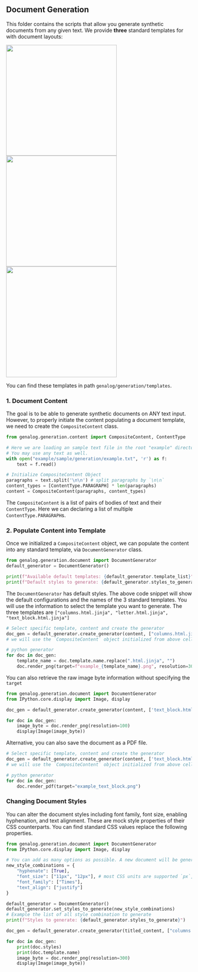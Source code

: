 ## Document Generation

This folder contains the scripts that allow you generate synthetic documents from any given text. We provide **three** standard templates for with document layouts:

<p float="left">
  <img src="../../example/sample/generation/columns_Times_11px.png" width="300" />
  <img src="../../example/sample/generation/letter_Times_11px.png" width="300" />
  <img src="../../example/sample/generation/text_block_Times_11px.png" width="300" />
</p>

You can find these templates in path `genalog/generation/templates`.

### 1. Document Content

The goal is to be able to generate synthetic documents on ANY text input. However, to properly initiate the content populating a document template, we need to create the `CompositeContent` class.

```python
from genalog.generation.content import CompositeContent, ContentType

# Here we are loading an sample text file in the root "example" directory
# You may use any text as well.
with open("example/sample/generation/example.txt", 'r') as f:
    text = f.read()

# Initialize CompositeContent Object
paragraphs = text.split('\n\n') # split paragraphs by `\n\n`
content_types = [ContentType.PARAGRAPH] * len(paragraphs)
content = CompositeContent(paragraphs, content_types)
```
The `CompositeContent` is a list of pairs of bodies of text and their `ContentType`. Here we can declaring a list of multiple `ContentType.PARAGRAPH`s.

### 2. Populate Content into Template

Once we initialized a `CompositeContent` object, we can populate the content into any standard template, via `DocumentGenerator` class.

```python
from genalog.generation.document import DocumentGenerator
default_generator = DocumentGenerator()

print(f"Available default templates: {default_generator.template_list}")
print(f"Default styles to generate: {default_generator.styles_to_generate}")
```
The `DocumentGenerator` has default styles. The above code snippet will show the default configurations and the names of the 3 standard templates. You will use the information to select the template you want to generate. The three templates are `["columns.html.jinja", "letter.html.jinja", "text_block.html.jinja"]`

```python
# Select specific template, content and create the generator
doc_gen = default_generator.create_generator(content, ["columns.html.jinja", "letter.html.jinja", "text_block.html.jinja"]) 
# we will use the `CompositeContent` object initialized from above cell

# python generator 
for doc in doc_gen:
    template_name = doc.template.name.replace(".html.jinja", "")
    doc.render_png(target=f"example_{template_name}.png", resolution=300) #in dots per inch
```
You can also retrieve the raw image byte information without specifying the `target`

```python
from genalog.generation.document import DocumentGenerator
from IPython.core.display import Image, display

doc_gen = default_generator.create_generator(content, ['text_block.html.jinja']) 

for doc in doc_gen:
    image_byte = doc.render_png(resolution=100)
    display(Image(image_byte))
```

Alternative, you can also save the document as a PDF file.

```python
# Select specific template, content and create the generator
doc_gen = default_generator.create_generator(content, ['text_block.html.jinja']) 
# we will use the `CompositeContent` object initialized from above cell

# python generator 
for doc in doc_gen:
    doc.render_pdf(target="example_text_block.png")
```

### Changing Document Styles

You can alter the document styles including font family, font size, enabling hyphenation, and text alignment. These are mock style properties of their CSS counterparts. You can find standard CSS values replace the following properties.

```python
from genalog.generation.document import DocumentGenerator
from IPython.core.display import Image, display

# You can add as many options as possible. A new document will be generated per combination of the styles
new_style_combinations = {
    "hyphenate": [True],
    "font_size": ["11px", "12px"], # most CSS units are supported `px`, `cm`, `em`, etc...
    "font_family": ["Times"],
    "text_align": ["justify"]
}

default_generator = DocumentGenerator()
default_generator.set_styles_to_generate(new_style_combinations)
# Example the list of all style combination to generate
print(f"Styles to generate: {default_generator.styles_to_generate}")

doc_gen = default_generator.create_generator(titled_content, ["columns.html.jinja", "letter.html.jinja"])

for doc in doc_gen:
    print(doc.styles)
    print(doc.template.name)
    image_byte = doc.render_png(resolution=300)
    display(Image(image_byte))
```
